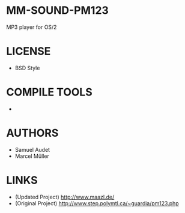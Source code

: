 MM-SOUND-PM123
==============

MP3 player for OS/2

LICENSE
===============
* BSD Style

COMPILE TOOLS
===============
* 

AUTHORS
===============
* Samuel Audet
* Marcel Müller

LINKS
===============
* (Updated Project) http://www.maazl.de/
* (Original Project) http://www.step.polymtl.ca/~guardia/pm123.php
